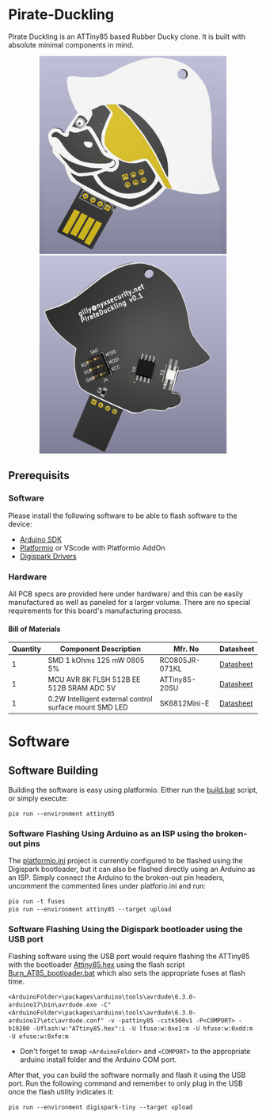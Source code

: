 # Pirate-Duckling
Pirate Duckling is an ATTiny85 based Rubber Ducky clone. It is built with absolute minimal components in mind.

<p align="center">
  <img src="https://raw.githubusercontent.com/gili-yankovitch/Pirate-Duckling/master/images/front.png" height="400"> <img src="https://raw.githubusercontent.com/gili-yankovitch/Pirate-Duckling/master/images/back.png" height="400">
</p>


## Prerequisits
### Software
Please install the following software to be able to flash software to the device:
* [Arduino SDK](https://www.arduino.cc/en/software)
* [Platformio](https://platformio.org/install/cli) or VScode with Platformio AddOn
* [Digispark Drivers](https://github.com/digistump/DigistumpArduino/releases/download/1.6.7/Digistump.Drivers.zip)

### Hardware
All PCB specs are provided here under hardware/ and this can be easily manufactured as well as paneled for a larger volume. There are no special requirements for this board's manufacturing process.

#### Bill of Materials
| Quantity | Component Description | Mfr. No | Datasheet |
|----------|-----------------------|---------|-----------|
| 1 | SMD 1 kOhms 125 mW 0805 5% | RC0805JR-071KL | [Datasheet](https://www.mouser.co.il/datasheet/2/447/PYu_RC_Group_51_RoHS_L_11-1984063.pdf) |
| 1 | MCU AVR 8K FLSH 512B EE 512B SRAM ADC 5V | ATTiny85-20SU | [Datasheet](https://www.mouser.co.il/datasheet/2/268/Atmel_2586_AVR_8_bit_Microcontroller_ATtiny25_ATti-1315542.pdf) |
| 1 | 0.2W Intelligent external control surface mount SMD LED | SK6812Mini-E | [Datasheet](https://cdn-shop.adafruit.com/product-files/4960/4960_SK6812MINI-E_REV02_EN.pdf) |

# Software
## Software Building
Building the software is easy using platformio. Either run the [build.bat](build.bat) script, or simply execute:
```
pio run --environment attiny85
```

### Software Flashing Using Arduino as an ISP using the broken-out pins
The [platformio.ini](platformio.ini) project is currently configured to be flashed using the Digispark bootloader, but it can also be flashed directly using an Arduino as an ISP. Simply connect the Arduino to the broken-out pin headers, uncomment the commented lines under platforio.ini and run:
```
pio run -t fuses
pio run --environment attiny85 --target upload
```

### Software Flashing Using the Digispark bootloader using the USB port
Flashing software using the USB port would require flashing the ATTiny85 with the bootloader [Attiny85.hex](Digistump/bootloader/ATtiny85.hex) using the flash script [Burn_AT85_bootloader.bat](Digistump/bootloader/Burn_AT85_bootloader.bat) which also sets the appropriate fuses at flash time.
```
<ArduinoFolder>\packages\arduino\tools\avrdude\6.3.0-arduino17\bin\avrdude.exe -C"<ArduinoFolder>\packages\arduino\tools\avrdude\6.3.0-arduino17\etc\avrdude.conf" -v -pattiny85 -cstk500v1 -P<COMPORT> -b19200 -Uflash:w:"ATtiny85.hex":i -U lfuse:w:0xe1:m -U hfuse:w:0xdd:m -U efuse:w:0xfe:m
```
* Don't forget to swap `<ArduinoFolder>` and `<COMPORT>` to the appropriate arduino install folder and the Arduino COM port.

After that, you can build the software normally and flash it using the USB port. Run the following command and remember to only plug in the USB once the flash utility indicates it:
```
pio run --environment digispark-tiny --target upload
```

